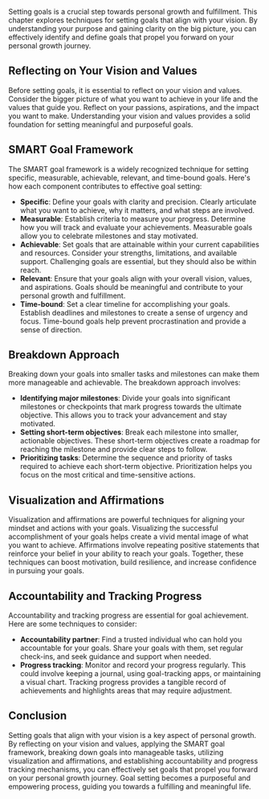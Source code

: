
Setting goals is a crucial step towards personal growth and fulfillment. This chapter explores techniques for setting goals that align with your vision. By understanding your purpose and gaining clarity on the big picture, you can effectively identify and define goals that propel you forward on your personal growth journey.

## Reflecting on Your Vision and Values

Before setting goals, it is essential to reflect on your vision and values. Consider the bigger picture of what you want to achieve in your life and the values that guide you. Reflect on your passions, aspirations, and the impact you want to make. Understanding your vision and values provides a solid foundation for setting meaningful and purposeful goals.

## SMART Goal Framework

The SMART goal framework is a widely recognized technique for setting specific, measurable, achievable, relevant, and time-bound goals. Here's how each component contributes to effective goal setting:

- **Specific**: Define your goals with clarity and precision. Clearly articulate what you want to achieve, why it matters, and what steps are involved.
- **Measurable**: Establish criteria to measure your progress. Determine how you will track and evaluate your achievements. Measurable goals allow you to celebrate milestones and stay motivated.
- **Achievable**: Set goals that are attainable within your current capabilities and resources. Consider your strengths, limitations, and available support. Challenging goals are essential, but they should also be within reach.
- **Relevant**: Ensure that your goals align with your overall vision, values, and aspirations. Goals should be meaningful and contribute to your personal growth and fulfillment.
- **Time-bound**: Set a clear timeline for accomplishing your goals. Establish deadlines and milestones to create a sense of urgency and focus. Time-bound goals help prevent procrastination and provide a sense of direction.

## Breakdown Approach

Breaking down your goals into smaller tasks and milestones can make them more manageable and achievable. The breakdown approach involves:

- **Identifying major milestones**: Divide your goals into significant milestones or checkpoints that mark progress towards the ultimate objective. This allows you to track your advancement and stay motivated.
- **Setting short-term objectives**: Break each milestone into smaller, actionable objectives. These short-term objectives create a roadmap for reaching the milestone and provide clear steps to follow.
- **Prioritizing tasks**: Determine the sequence and priority of tasks required to achieve each short-term objective. Prioritization helps you focus on the most critical and time-sensitive actions.

## Visualization and Affirmations

Visualization and affirmations are powerful techniques for aligning your mindset and actions with your goals. Visualizing the successful accomplishment of your goals helps create a vivid mental image of what you want to achieve. Affirmations involve repeating positive statements that reinforce your belief in your ability to reach your goals. Together, these techniques can boost motivation, build resilience, and increase confidence in pursuing your goals.

## Accountability and Tracking Progress

Accountability and tracking progress are essential for goal achievement. Here are some techniques to consider:

- **Accountability partner**: Find a trusted individual who can hold you accountable for your goals. Share your goals with them, set regular check-ins, and seek guidance and support when needed.
- **Progress tracking**: Monitor and record your progress regularly. This could involve keeping a journal, using goal-tracking apps, or maintaining a visual chart. Tracking progress provides a tangible record of achievements and highlights areas that may require adjustment.

## Conclusion

Setting goals that align with your vision is a key aspect of personal growth. By reflecting on your vision and values, applying the SMART goal framework, breaking down goals into manageable tasks, utilizing visualization and affirmations, and establishing accountability and progress tracking mechanisms, you can effectively set goals that propel you forward on your personal growth journey. Goal setting becomes a purposeful and empowering process, guiding you towards a fulfilling and meaningful life.
